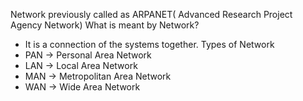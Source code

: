 Network previously called as ARPANET( Advanced Research Project Agency Network)
What is meant by Network?
- It is a connection of the systems together.
Types of Network
- PAN -> Personal Area Network
- LAN -> Local Area Network
- MAN -> Metropolitan Area Network
- WAN -> Wide Area Network